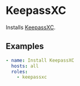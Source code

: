 # KeepassXC

Installs [KeepassXC](https://keepassxc.org/).

## Examples

```yaml
- name: Install KeepassXC
  hosts: all
  roles:
    - keepassxc
```
